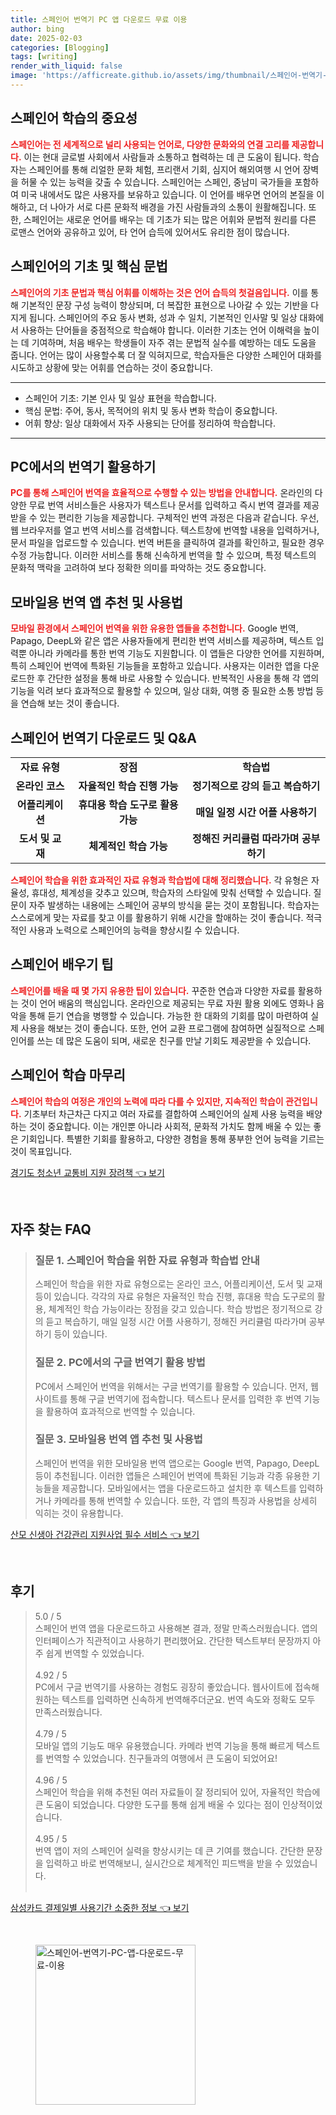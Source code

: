 ```yaml
---
title: 스페인어 번역기 PC 앱 다운로드 무료 이용
author: bing
date: 2025-02-03
categories: [Blogging]
tags: [writing]
render_with_liquid: false
image: 'https://afficreate.github.io/assets/img/thumbnail/스페인어-번역기-PC-앱-다운로드-무료-이용.webp'
---
```



<h2 id='스페인어_학습의_중요성'>스페인어 학습의 중요성</h2>

<p><b><span style="color: #ee2323;">스페인어는 전 세계적으로 널리 사용되는 언어로, 다양한 문화와의 연결 고리를 제공합니다.</span></b> 이는 현대 글로벌 사회에서 사람들과 소통하고 협력하는 데 큰 도움이 됩니다. 학습자는 스페인어를 통해 리얼한 문화 체험, 프리랜서 기회, 심지어 해외여행 시 언어 장벽을 허물 수 있는 능력을 갖출 수 있습니다. 스페인어는 스페인, 중남미 국가들을 포함하여 미국 내에서도 많은 사용자를 보유하고 있습니다. 이 언어를 배우면 언어의 본질을 이해하고, 더 나아가 서로 다른 문화적 배경을 가진 사람들과의 소통이 원활해집니다. 또한, 스페인어는 새로운 언어를 배우는 데 기초가 되는 많은 어휘와 문법적 원리를 다른 로맨스 언어와 공유하고 있어, 타 언어 습득에 있어서도 유리한 점이 많습니다.</p>

<h2 id='스페인어의_기초_및_핵심_문법'>스페인어의 기초 및 핵심 문법</h2>

<p><b><span style="color: #ee2323;">스페인어의 기초 문법과 핵심 어휘를 이해하는 것은 언어 습득의 첫걸음입니다.</span></b> 이를 통해 기본적인 문장 구성 능력이 향상되며, 더 복잡한 표현으로 나아갈 수 있는 기반을 다지게 됩니다. 스페인어의 주요 동사 변화, 성과 수 일치, 기본적인 인사말 및 일상 대화에서 사용하는 단어들을 중점적으로 학습해야 합니다. 이러한 기초는 언어 이해력을 높이는 데 기여하며, 처음 배우는 학생들이 자주 겪는 문법적 실수를 예방하는 데도 도움을 줍니다. 언어는 많이 사용할수록 더 잘 익혀지므로, 학습자들은 다양한 스페인어 대화를 시도하고 상황에 맞는 어휘를 연습하는 것이 중요합니다.</p>

<hr />

<ul>
    <li>스페인어 기초: 기본 인사 및 일상 표현을 학습합니다.</li>
    <li>핵심 문법: 주어, 동사, 목적어의 위치 및 동사 변화 학습이 중요합니다.</li>
    <li>어휘 향상: 일상 대화에서 자주 사용되는 단어를 정리하여 학습합니다.</li>
</ul>

<hr />

<h2 id='PC에서의_번역기_활용하기'>PC에서의 번역기 활용하기</h2>

<p><b><span style="color: #ee2323;">PC를 통해 스페인어 번역을 효율적으로 수행할 수 있는 방법을 안내합니다.</span></b> 온라인의 다양한 무료 번역 서비스들은 사용자가 텍스트나 문서를 입력하고 즉시 번역 결과를 제공받을 수 있는 편리한 기능을 제공합니다. 구체적인 번역 과정은 다음과 같습니다. 우선, 웹 브라우저를 열고 번역 서비스를 검색합니다. 텍스트창에 번역할 내용을 입력하거나, 문서 파일을 업로드할 수 있습니다. 번역 버튼을 클릭하여 결과를 확인하고, 필요한 경우 수정 가능합니다. 이러한 서비스를 통해 신속하게 번역을 할 수 있으며, 특정 텍스트의 문화적 맥락을 고려하여 보다 정확한 의미를 파악하는 것도 중요합니다.</p>

<h2 id='모바일용_번역_앱_추천_및_사용법'>모바일용 번역 앱 추천 및 사용법</h2>

<p><b><span style="color: #ee2323;">모바일 환경에서 스페인어 번역을 위한 유용한 앱들을 추천합니다.</span></b> Google 번역, Papago, DeepL와 같은 앱은 사용자들에게 편리한 번역 서비스를 제공하며, 텍스트 입력뿐 아니라 카메라를 통한 번역 기능도 지원합니다. 이 앱들은 다양한 언어를 지원하며, 특히 스페인어 번역에 특화된 기능들을 포함하고 있습니다. 사용자는 이러한 앱을 다운로드한 후 간단한 설정을 통해 바로 사용할 수 있습니다. 반복적인 사용을 통해 각 앱의 기능을 익려 보다 효과적으로 활용할 수 있으며, 일상 대화, 여행 중 필요한 소통 방법 등을 연습해 보는 것이 좋습니다.</p>

<h2 id='스페인어_번역기_다운로드_및_QA'>스페인어 번역기 다운로드 및 Q&A</h2>

<table>
    <tr>
        <td style="text-align: center; height: 17px;"><b>자료 유형</b></td>
        <td style="text-align: center; height: 17px;"><b>장점</b></td>
        <td style="text-align: center; height: 17px;"><b>학습법</b></td>
    </tr>
    <tr>
        <td style="text-align: center; height: 17px;"><b>온라인 코스</b></td>
        <td style="text-align: center; height: 17px;"><b>자율적인 학습 진행 가능</b></td>
        <td style="text-align: center; height: 17px;"><b>정기적으로 강의 듣고 복습하기</b></td>
    </tr>
    <tr>
        <td style="text-align: center; height: 17px;"><b>어플리케이션</b></td>
        <td style="text-align: center; height: 17px;"><b>휴대용 학습 도구로 활용 가능</b></td>
        <td style="text-align: center; height: 17px;"><b>매일 일정 시간 어플 사용하기</b></td>
    </tr>
    <tr>
        <td style="text-align: center; height: 17px;"><b>도서 및 교재</b></td>
        <td style="text-align: center; height: 17px;"><b>체계적인 학습 가능</b></td>
        <td style="text-align: center; height: 17px;"><b>정해진 커리큘럼 따라가며 공부하기</b></td>
    </tr>
</table>

<p><b><span style="color: #ee2323;">스페인어 학습을 위한 효과적인 자료 유형과 학습법에 대해 정리했습니다.</span></b> 각 유형은 자율성, 휴대성, 체계성을 갖추고 있으며, 학습자의 스타일에 맞춰 선택할 수 있습니다. 질문이 자주 발생하는 내용에는 스페인어 공부의 방식을 묻는 것이 포함됩니다. 학습자는 스스로에게 맞는 자료를 찾고 이를 활용하기 위해 시간을 할애하는 것이 좋습니다. 적극적인 사용과 노력으로 스페인어의 능력을 향상시킬 수 있습니다.</p>

<h2 id='스페인어_배우기_팁'>스페인어 배우기 팁</h2>

<p><b><span style="color: #ee2323;">스페인어를 배울 때 몇 가지 유용한 팁이 있습니다.</span></b> 꾸준한 연습과 다양한 자료를 활용하는 것이 언어 배움의 핵심입니다. 온라인으로 제공되는 무료 자원 활용 외에도 영화나 음악을 통해 듣기 연습을 병행할 수 있습니다. 가능한 한 대화의 기회를 많이 마련하여 실제 사용을 해보는 것이 좋습니다. 또한, 언어 교환 프로그램에 참여하면 실질적으로 스페인어를 쓰는 데 많은 도움이 되며, 새로운 친구를 만날 기회도 제공받을 수 있습니다.</p>

<h2 id='스페인어_학습_마무리'>스페인어 학습 마무리</h2>

<p><b><span style="color: #ee2323;">스페인어 학습의 여정은 개인의 노력에 따라 다를 수 있지만, 지속적인 학습이 관건입니다.</span></b> 기초부터 차근차근 다지고 여러 자료를 결합하여 스페인어의 실제 사용 능력을 배양하는 것이 중요합니다. 이는 개인뿐 아니라 사회적, 문화적 가치도 함께 배울 수 있는 좋은 기회입니다. 특별한 기회를 활용하고, 다양한 경험을 통해 풍부한 언어 능력을 기르는 것이 목표입니다.</p>


<p><a class="click-button" title="경기도 청소년 교통비 지원 장려책" href="https://afficreate.github.io/posts/%EA%B2%BD%EA%B8%B0%EB%8F%84-%EC%B2%AD%EC%86%8C%EB%85%84-%EA%B5%90%ED%86%B5%EB%B9%84-%EC%A7%80%EC%9B%90-%EC%9E%A5%EB%A0%A4%EC%B1%85/" rel="dofollow">경기도 청소년 교통비 지원 장려책 👈 보기</a></p><br>
<h2 id='자주_찾는_FAQ'>자주 찾는 FAQ</h2>
<div itemscope="" itemtype="https://schema.org/FAQPage"> 
<blockquote> 
<div itemscope="" itemprop="mainEntity" itemtype="https://schema.org/Question"> 
<h3 itemprop="name">질문 1. 스페인어 학습을 위한 자료 유형과 학습법 안내</h3> 
<div itemscope="" itemprop="acceptedAnswer" itemtype="https://schema.org/Answer"> 
<span itemprop="text"> 
<p>스페인어 학습을 위한 자료 유형으로는 온라인 코스, 어플리케이션, 도서 및 교재 등이 있습니다. 각각의 자료 유형은 자율적인 학습 진행, 휴대용 학습 도구로의 활용, 체계적인 학습 가능이라는 장점을 갖고 있습니다. 학습 방법은 정기적으로 강의 듣고 복습하기, 매일 일정 시간 어플 사용하기, 정해진 커리큘럼 따라가며 공부하기 등이 있습니다.</p> 
</span> 
</div> 
</div> 
<div itemscope="" itemprop="mainEntity" itemtype="https://schema.org/Question"> 
<h3 itemprop="name">질문 2. PC에서의 구글 번역기 활용 방법</h3> 
<div itemscope="" itemprop="acceptedAnswer" itemtype="https://schema.org/Answer"> 
<span itemprop="text"> 
<p>PC에서 스페인어 번역을 위해서는 구글 번역기를 활용할 수 있습니다. 먼저, 웹사이트를 통해 구글 번역기에 접속합니다. 텍스트나 문서를 입력한 후 번역 기능을 활용하여 효과적으로 번역할 수 있습니다.</p> 
</span> 
</div> 
</div> 
<div itemscope="" itemprop="mainEntity" itemtype="https://schema.org/Question"> 
<h3 itemprop="name">질문 3. 모바일용 번역 앱 추천 및 사용법</h3> 
<div itemscope="" itemprop="acceptedAnswer" itemtype="https://schema.org/Answer"> 
<span itemprop="text"> 
<p>스페인어 번역을 위한 모바일용 번역 앱으로는 Google 번역, Papago, DeepL 등이 추천됩니다. 이러한 앱들은 스페인어 번역에 특화된 기능과 각종 유용한 기능들을 제공합니다. 모바일에서는 앱을 다운로드하고 설치한 후 텍스트를 입력하거나 카메라를 통해 번역할 수 있습니다. 또한, 각 앱의 특징과 사용법을 상세히 익히는 것이 유용합니다.</p> 
</span> 
</div> 
</div> 
</blockquote> 
</div>
<p><a class="click-button" title="산모 신생아 건강관리 지원사업 필수 서비스" href="https://afficreate.github.io/posts/%EC%82%B0%EB%AA%A8-%EC%8B%A0%EC%83%9D%EC%95%84-%EA%B1%B4%EA%B0%95%EA%B4%80%EB%A6%AC-%EC%A7%80%EC%9B%90%EC%82%AC%EC%97%85-%ED%95%84%EC%88%98-%EC%84%9C%EB%B9%84%EC%8A%A4/" rel="dofollow">산모 신생아 건강관리 지원사업 필수 서비스 👈 보기</a></p><br>
<h2 id='후기'>후기</h2>
<div itemscope itemtype="https://schema.org/Product">
  <blockquote>
  <div itemprop="review" itemscope itemtype="https://schema.org/Review">
      <div itemprop="reviewRating" itemscope itemtype="https://schema.org/Rating"> <span itemprop="ratingValue">5.0</span> / <span itemprop="bestRating">5</span> </div>
      <span itemprop="reviewBody">스페인어 번역 앱을 다운로드하고 사용해본 결과, 정말 만족스러웠습니다. 앱의 인터페이스가 직관적이고 사용하기 편리했어요. 간단한 텍스트부터 문장까지 아주 쉽게 번역할 수 있었습니다.</span>
  </div>
  <br>
  <div itemprop="review" itemscope itemtype="https://schema.org/Review">
      <div itemprop="reviewRating" itemscope itemtype="https://schema.org/Rating"> <span itemprop="ratingValue">4.92</span> / <span itemprop="bestRating">5</span> </div>
      <span itemprop="reviewBody">PC에서 구글 번역기를 사용하는 경험도 굉장히 좋았습니다. 웹사이트에 접속해 원하는 텍스트를 입력하면 신속하게 번역해주더군요. 번역 속도와 정확도 모두 만족스러웠습니다.</span>
  </div>
  <br>
  <div itemprop="review" itemscope itemtype="https://schema.org/Review">
      <div itemprop="reviewRating" itemscope itemtype="https://schema.org/Rating"> <span itemprop="ratingValue">4.79</span> / <span itemprop="bestRating">5</span> </div>
      <span itemprop="reviewBody">모바일 앱의 기능도 매우 유용했습니다. 카메라 번역 기능을 통해 빠르게 텍스트를 번역할 수 있었습니다. 친구들과의 여행에서 큰 도움이 되었어요!</span>
  </div>
  <br>
  <div itemprop="review" itemscope itemtype="https://schema.org/Review">
      <div itemprop="reviewRating" itemscope itemtype="https://schema.org/Rating"> <span itemprop="ratingValue">4.96</span> / <span itemprop="bestRating">5</span> </div>
      <span itemprop="reviewBody">스페인어 학습을 위해 추천된 여러 자료들이 잘 정리되어 있어, 자율적인 학습에 큰 도움이 되었습니다. 다양한 도구를 통해 쉽게 배울 수 있다는 점이 인상적이었습니다.</span>
  </div>
  <br>
  <div itemprop="review" itemscope itemtype="https://schema.org/Review">
      <div itemprop="reviewRating" itemscope itemtype="https://schema.org/Rating"> <span itemprop="ratingValue">4.95</span> / <span itemprop="bestRating">5</span> </div>
      <span itemprop="reviewBody">번역 앱이 저의 스페인어 실력을 향상시키는 데 큰 기여를 했습니다. 간단한 문장을 입력하고 바로 번역해보니, 실시간으로 체계적인 피드백을 받을 수 있었습니다.</span>
  </div>
  <br>
  </blockquote>
</div>
<p><a class="click-button" title="삼성카드 결제일별 사용기간 소중한 정보" href="https://afficreate.github.io/posts/%EC%82%BC%EC%84%B1%EC%B9%B4%EB%93%9C-%EA%B2%B0%EC%A0%9C%EC%9D%BC%EB%B3%84-%EC%82%AC%EC%9A%A9%EA%B8%B0%EA%B0%84-%EC%86%8C%EC%A4%91%ED%95%9C-%EC%A0%95%EB%B3%B4/" rel="dofollow">삼성카드 결제일별 사용기간 소중한 정보 👈 보기</a></p><br>
<figure class="image"><img src="https://afficreate.github.io/assets/img/thumbnail/스페인어-번역기-PC-앱-다운로드-무료-이용.webp" alt="스페인어-번역기-PC-앱-다운로드-무료-이용" width="256" height="256"></figure>